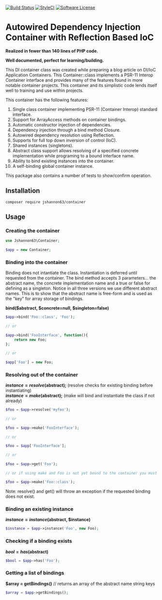 [![Build Status](https://travis-ci.org/jshannon63/container.svg?branch=master)](https://travis-ci.org/jshannon63/container)
[![StyleCI](https://styleci.io/repos/104802764/shield?branch=master)](https://styleci.io/repos/104802764)
[![Software License](https://img.shields.io/badge/license-MIT-brightgreen.svg?style=flat-square)](LICENSE.md)


# Autowired Dependency Injection Container with Reflection Based IoC
  
  __Realized in fewer than 140 lines of PHP code.__
  
  __Well documented, perfect for learning/building.__


This DI container class was created while preparing a blog article on DI/IoC
Application Containers. This Container::class implements a PSR-11 Interop Container interface 
and provides many of the features found in more notable container projects. This container and its 
simplistic code lends itself well to training and use within projects.

This container has the following features:  

1. Single class container implementing PSR-11 (Container Interop) standard interface.
2. Support for ArrayAccess methods on container bindings.
3. Automatic constructor injection of dependencies.
4. Dependency injection through a bind method Closure.
5. Autowired dependency resolution using Reflection.
6. Supports for full top down inversion of control (IoC).
7. Shared instances (singletons).
8. Abstract class support allows resolving of a specified concrete 
implementation while programing to a bound interface name.
9. Ability to bind existing instances into the container.
10. A self-binding global container instance.

This package also contains a number of tests to show/confirm operation.

## Installation
```
composer require jshannon63/container  
```

## Usage


### Creating the container
```php
use Jshannon63\Container;
  
$app = new Container;

```

### Binding into the container
Binding does not intantiate the class. Instantiation is deferred until requested from the container.
The bind method accepts 3 parameters... the abstract name, the concrete implementation name and a 
true or false for defining as a singleton. Notice in all three versions we use different abstract 
names. This is to show that the abstract name is free-form and is used as the "key" for array storage 
of bindings.

**bind($abstract, $concrete=null, $singleton=false)**

```php
$app->bind('Foo::class', 'Foo');
  
// or
  
$app->bind('FooInterface', function(){
    return new Foo;
};
  
// or
  
$app['Foo'] = new Foo;

```
### Resolving out of the container
**$instance = resolve($abstract);**  (resolve checks for existing binding before instantiating)  
**$instance = make($abstract);**  (make will bind and instantiate the class if not already)
```php
$foo = $app->resolve('myfoo');
  
// or
  
$foo = $app->make('FooInterface');
  
// or
  
$foo = $app['FooInterface']; 
  
// or
  
$foo = $app->get('Foo');
  
// or if using make and Foo is not yet bound to the container you must supply a valid class name
  
$foo = $app->make('Foo::class');

```
Note: resolve() and get() will throw an exception if the requested binding does not exist.
### Binding an existing instance
**$instance = instance($abstract, $instance)**
```php
$instance = $app->instance('Foo', new Foo);

```  

### Checking if a binding exists
**$bool = has($abstract)**
```php
$bool = $app->has('Foo');

```  

### Getting a list of bindings
**$array = getBindings()**  // returns an array of the abstract name string keys
```php
$array = $app->getBindings();

```  

